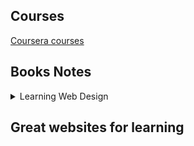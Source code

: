 ## Courses

[Coursera courses](https://ylruiz.github.io/coursera/)

## Books Notes

<details>
    <summary>Learning Web Design</summary>
    <details>
         <summary>PART I. GETTING STARTED</summary>
     </details>
</details>

## Great websites for learning
